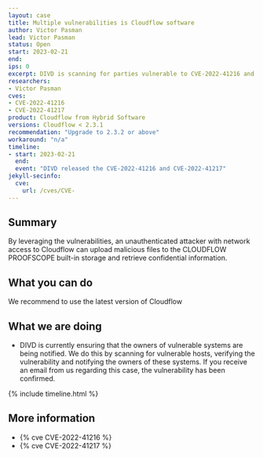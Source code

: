 ```yaml
---
layout: case
title: Multiple vulnerabilities is Cloudflow software
author: Victor Pasman
lead: Victor Pasman
status: Open
start: 2023-02-21
end: 
ips: 0
excerpt: DIVD is scanning for parties vulnerable to CVE-2022-41216 and CVE-2022-41217
researchers:
- Victor Pasman
cves:
- CVE-2022-41216
- CVE-2022-41217
product: Cloudflow from Hybrid Software
versions: Cloudflow < 2.3.1
recommendation: "Upgrade to 2.3.2 or above"
workaround: "n/a"
timeline:
- start: 2023-02-21
  end:
  event: "DIVD released the CVE-2022-41216 and CVE-2022-41217"
jekyll-secinfo:
  cve:
    url: /cves/CVE-
---
```


## Summary
By leveraging the vulnerabilities, an unauthenticated attacker with network access to Cloudflow can upload malicious files to the CLOUDFLOW PROOFSCOPE built-in storage and retrieve confidential information. 

## What you can do
We recommend to use the latest version of Cloudflow

## What we are doing

* DIVD is currently ensuring that the owners of vulnerable systems are being notified. We do this by scanning for vulnerable hosts, verifying the vulnerability and notifying the owners of these systems. If you receive an email from us regarding this case, the vulnerability has been confirmed.

{% include timeline.html %}

## More information
* {% cve CVE-2022-41216 %}
* {% cve CVE-2022-41217 %}